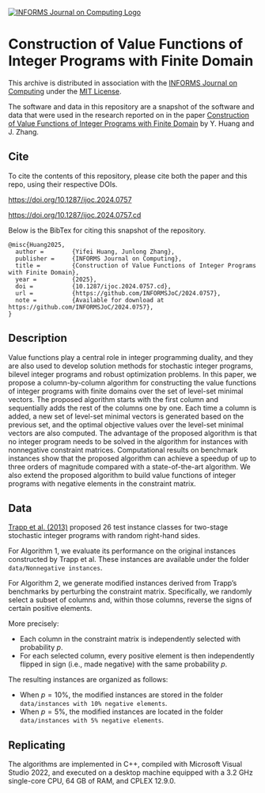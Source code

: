 [![INFORMS Journal on Computing Logo](https://INFORMSJoC.github.io/logos/INFORMS_Journal_on_Computing_Header.jpg)](https://pubsonline.informs.org/journal/ijoc)

# Construction of Value Functions of Integer Programs with Finite Domain

This archive is distributed in association with the [INFORMS Journal on
Computing](https://pubsonline.informs.org/journal/ijoc) under the [MIT License](LICENSE).

The software and data in this repository are a snapshot of the software and data
that were used in the research reported on in the paper 
[Construction of Value Functions of Integer Programs with Finite Domain](https://doi.org/10.1287/ijoc.2024.0757) by Y. Huang and J. Zhang. 

## Cite

To cite the contents of this repository, please cite both the paper and this repo, using their respective DOIs.

https://doi.org/10.1287/ijoc.2024.0757

https://doi.org/10.1287/ijoc.2024.0757.cd

Below is the BibTex for citing this snapshot of the repository.

```
@misc{Huang2025,
  author =        {Yifei Huang, Junlong Zhang},
  publisher =     {INFORMS Journal on Computing},
  title =         {Construction of Value Functions of Integer Programs with Finite Domain},
  year =          {2025},
  doi =           {10.1287/ijoc.2024.0757.cd},
  url =           {https://github.com/INFORMSJoC/2024.0757},
  note =          {Available for download at https://github.com/INFORMSJoC/2024.0757},
}  
```

## Description

Value functions play a central role in integer programming duality, and they are also used to develop solution methods for stochastic integer programs, bilevel integer programs and robust optimization problems. In this paper, we propose a column-by-column algorithm for constructing the value functions of integer programs with finite domains over the set of level-set minimal vectors. The proposed algorithm starts with the first column and sequentially adds the rest of the columns one by one. Each time a column is added, a new set of level-set minimal vectors is generated based on the previous set, and the optimal objective values over the level-set minimal vectors are also computed. The advantage of the proposed algorithm is that no integer program needs to be solved in the algorithm for instances with nonnegative constraint matrices. Computational results on benchmark instances show that the proposed algorithm can achieve a speedup of up to three orders of magnitude compared with a state-of-the-art algorithm. We also extend the proposed algorithm to build value functions of integer programs with negative elements in the constraint matrix.

## Data
[Trapp et al. (2013)](https://doi.org/10.1287/opre.1120.1156) proposed 26 test instance classes for two-stage stochastic integer programs with random right-hand sides. 

For Algorithm 1, we evaluate its performance on the original instances constructed by Trapp et al. These instances are available under the folder `data/Nonnegative instances`.

For Algorithm 2, we generate modified instances derived from Trapp’s benchmarks by perturbing the constraint matrix. Specifically, we randomly select a subset of columns and, within those columns, reverse the signs of certain positive elements. 

More precisely:

- Each column in the constraint matrix is independently selected with probability $p$.  
- For each selected column, every positive element is then independently flipped in sign (i.e., made negative) with the same probability $p$.

The resulting instances are organized as follows:

- When $p = 10$%, the modified instances are stored in the folder `data/instances with 10% negative elements`.
- When $p = 5$%, the modified instances are located in the folder `data/instances with 5% negative elements`.

## Replicating
The algorithms are implemented in C++, compiled with Microsoft Visual Studio 2022, and executed on a desktop machine equipped with a 3.2 GHz single-core CPU, 64 GB of RAM, and CPLEX 12.9.0.

